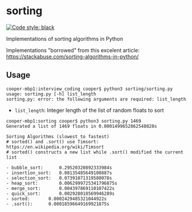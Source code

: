 # sorting

[![Code style: black](https://img.shields.io/badge/code%20style-black-000000.svg)](https://github.com/psf/black)

Implementations of sorting algorithms in Python

Implementations "borrowed" from this excelent article: https://stackabuse.com/sorting-algorithms-in-python/

## Usage
```
cooper-mbp1:interview_coding cooper$ python3 sorting/sorting.py
usage: sorting.py [-h] list_length
sorting.py: error: the following arguments are required: list_length
```

- `list_length`: Integer length of the list of random floats to sort

```
cooper-mbp1:sorting cooper$ python3 sorting.py 1469
Generated a list of 1469 floats in 0.0001499652862548828s

Sorting Algorithms (slowest to fastest)
# sorted() and .sort() use Timsort: https://en.wikipedia.org/wiki/Timsort
# sorted() constructs a new list while .sort() modified the current list

- bubble_sort:		0.29520320892333984s
- insertion_sort:	0.08135485649108887s
- selection_sort:	0.07391071319580078s
- heap_sort:		0.0062999725341796875s
- merge_sort:		0.004397869110107422s
- quick_sort:		0.002928018569946289s
- sorted:		0.0002429485321044922s
- .sort():		0.00018596649169921875s
```
